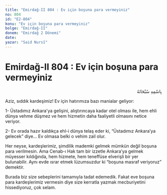 ```yaml
---
title: "Emirdağ-II 804 : Ev için boşuna para vermeyiniz"
no: 804
id: "E2-804"
konu: "Ev için boşuna para vermeyiniz"
bolge: "Emirdağ-II"
donem: "Emirdağ 2 Dönemi"
date: 
yazar: "Said Nursî"
---
```


# Emirdağ-II 804 : Ev için boşuna para vermeyiniz

<p class="arabic" dir="rtl" title="Meal: “Her türlü noksan sıfatlardan yüce olan Allah’ın adıyla.”">بِاسْمِهِ سُبْحَانَهُ</p>

Aziz, sıddık kardeşimiz! Ev için hatırımıza bazı manialar geliyor:

1- Üstadımız Ankara'ya gelişini, alıştırıncaya kadar otel olması ile, hem ehli dünya vehme düşmez ve hem hizmetin daha faaliyetli olmasını netice veriyor.

2-	Ev orada hazır kaldıkça ehl-i dünya telaş eder ki, “Üstadımız Ankara’ya gelecek” diye... Ev olmasa belki o vehim zail olur.

Her neyse, kardeşlerimiz, şimdilik mademki gelmek mümkün değil boşuna para verilmesin. Ama Cenab-ı Hak tam bir izzetle Ankara’ya gelmek müyesser kıldığında, hem hizmete, hem teneffüse elverişli bir yer bulunabilir. Aynı evde ısrar etmek lüzumsuzdur ki “boşuna masraf veriyoruz” demektir.

Burada biz size sebeplerini tamamıyla tadat edemedik. Fakat eve boşuna para kardeşlerimiz vermesin diye size kerratla yazmak mecburiyetini hissediyoruz, çok selam.

